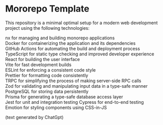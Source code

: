 # Mororepo Template

This repository is a minimal optimal setup for a modern web development project using the following technologies:

nx for managing and building monorepo applications  
Docker for containerizing the application and its dependencies  
GitHub Actions for automating the build and deployment process  
TypeScript for static type checking and improved developer experience  
React for building the user interface  
Vite for fast development builds  
ESLint for enforcing a consistent code style  
Prettier for formatting code consistently  
TRPC for simplifying the process of making server-side RPC calls  
Zod for validating and manipulating input data in a type-safe manner  
PostgreSQL for storing data persistently  
Prisma for generating a type-safe database access layer  
Jest for unit and integration testing
Cypress for end-to-end testing  
Emotion for styling components using CSS-in-JS

(text generated by ChatGpt)
